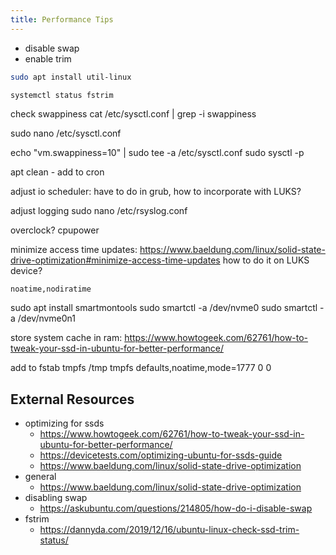 ```yaml
---
title: Performance Tips
---
```


* disable swap
* enable trim

```bash
sudo apt install util-linux
```

```bash
systemctl status fstrim
```

check swappiness
cat /etc/sysctl.conf | grep -i swappiness

sudo nano /etc/sysctl.conf

echo "vm.swappiness=10" | sudo tee -a /etc/sysctl.conf
sudo sysctl -p

apt clean - add to cron

adjust io scheduler: have to do in grub, how to incorporate with LUKS?

adjust logging
sudo nano /etc/rsyslog.conf


overclock?
cpupower


minimize access time updates: <https://www.baeldung.com/linux/solid-state-drive-optimization#minimize-access-time-updates>
    how to do it on LUKS device?
    
    noatime,nodiratime

sudo apt install smartmontools
sudo smartctl -a /dev/nvme0
sudo smartctl -a /dev/nvme0n1


store system cache in ram: <https://www.howtogeek.com/62761/how-to-tweak-your-ssd-in-ubuntu-for-better-performance/>

add to fstab
tmpfs /tmp tmpfs defaults,noatime,mode=1777 0 0

## External Resources

* optimizing for ssds
    * <https://www.howtogeek.com/62761/how-to-tweak-your-ssd-in-ubuntu-for-better-performance/>
    * <https://devicetests.com/optimizing-ubuntu-for-ssds-guide>
    * <https://www.baeldung.com/linux/solid-state-drive-optimization>
* general
    * <https://www.baeldung.com/linux/solid-state-drive-optimization>
* disabling swap
    * <https://askubuntu.com/questions/214805/how-do-i-disable-swap>
* fstrim
    * <https://dannyda.com/2019/12/16/ubuntu-linux-check-ssd-trim-status/>